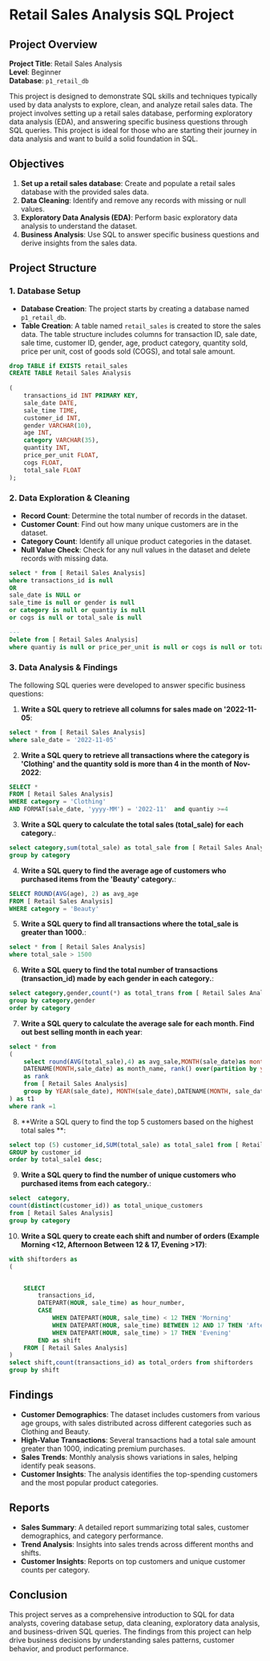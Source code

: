 # Retail Sales Analysis SQL Project

## Project Overview

**Project Title**: Retail Sales Analysis  
**Level**: Beginner  
**Database**: `p1_retail_db`

This project is designed to demonstrate SQL skills and techniques typically used by data analysts to explore, clean, and analyze retail sales data. The project involves setting up a retail sales database, performing exploratory data analysis (EDA), and answering specific business questions through SQL queries. This project is ideal for those who are starting their journey in data analysis and want to build a solid foundation in SQL.

## Objectives

1. **Set up a retail sales database**: Create and populate a retail sales database with the provided sales data.
2. **Data Cleaning**: Identify and remove any records with missing or null values.
3. **Exploratory Data Analysis (EDA)**: Perform basic exploratory data analysis to understand the dataset.
4. **Business Analysis**: Use SQL to answer specific business questions and derive insights from the sales data.

## Project Structure

### 1. Database Setup

- **Database Creation**: The project starts by creating a database named `p1_retail_db`.
- **Table Creation**: A table named `retail_sales` is created to store the sales data. The table structure includes columns for transaction ID, sale date, sale time, customer ID, gender, age, product category, quantity sold, price per unit, cost of goods sold (COGS), and total sale amount.

```sql
drop TABLE if EXISTS retail_sales
CREATE TABLE Retail Sales Analysis
 
(
    transactions_id INT PRIMARY KEY,
    sale_date DATE,	
    sale_time TIME,
    customer_id INT,	
    gender VARCHAR(10),
    age INT,
    category VARCHAR(35),
    quantity INT,
    price_per_unit FLOAT,	
    cogs FLOAT,
    total_sale FLOAT
);
```

### 2. Data Exploration & Cleaning

- **Record Count**: Determine the total number of records in the dataset.
- **Customer Count**: Find out how many unique customers are in the dataset.
- **Category Count**: Identify all unique product categories in the dataset.
- **Null Value Check**: Check for any null values in the dataset and delete records with missing data.

```sql
select * from [ Retail Sales Analysis]
where transactions_id is null 
OR
sale_date is NULL or 
sale_time is null or gender is null 
or category is null or quantiy is null 
or cogs is null or total_sale is null

--- 
Delete from [ Retail Sales Analysis]
where quantiy is null or price_per_unit is null or cogs is null or total_sale is null 
```

### 3. Data Analysis & Findings

The following SQL queries were developed to answer specific business questions:

1. **Write a SQL query to retrieve all columns for sales made on '2022-11-05**:
```sql
select * from [ Retail Sales Analysis]
where sale_date = '2022-11-05'
```

2. **Write a SQL query to retrieve all transactions where the category is 'Clothing' and the quantity sold is more than 4 in the month of Nov-2022**:
```sql
SELECT *
FROM [ Retail Sales Analysis]
WHERE category = 'Clothing' 
AND FORMAT(sale_date, 'yyyy-MM') = '2022-11'  and quantiy >=4
```

3. **Write a SQL query to calculate the total sales (total_sale) for each category.**:
```sql
select category,sum(total_sale) as total_sale from [ Retail Sales Analysis]
group by category

```

4. **Write a SQL query to find the average age of customers who purchased items from the 'Beauty' category.**:
```sql
SELECT ROUND(AVG(age), 2) as avg_age
FROM [ Retail Sales Analysis]
WHERE category = 'Beauty'
```

5. **Write a SQL query to find all transactions where the total_sale is greater than 1000.**:
```sql
select * from [ Retail Sales Analysis]
where total_sale > 1500
```

6. **Write a SQL query to find the total number of transactions (transaction_id) made by each gender in each category.**:
```sql
select category,gender,count(*) as total_trans from [ Retail Sales Analysis]
group by category,gender
order by category 
```

7. **Write a SQL query to calculate the average sale for each month. Find out best selling month in each year**:
```sql
select * from 
(
    select round(AVG(total_sale),4) as avg_sale,MONTH(sale_date)as month,year(sale_date)as year,
    DATENAME(MONTH,sale_date) as month_name, rank() over(partition by year(sale_date) order by AVG(total_sale) DESC)
    as rank
    from [ Retail Sales Analysis]
    group by YEAR(sale_date), MONTH(sale_date),DATENAME(MONTH, sale_date)
) as t1
where rank =1 
```

8. **Write a SQL query to find the top 5 customers based on the highest total sales **:
```sql
select top (5) customer_id,SUM(total_sale) as total_sale1 from [ Retail Sales Analysis]
GROUP by customer_id
order by total_sale1 desc;
```

9. **Write a SQL query to find the number of unique customers who purchased items from each category.**:
```sql
select  category,
count(distinct(customer_id)) as total_unique_customers
from [ Retail Sales Analysis]
group by category
```

10. **Write a SQL query to create each shift and number of orders (Example Morning <12, Afternoon Between 12 & 17, Evening >17)**:
```sql
with shiftorders as 
(


    SELECT 
        transactions_id,
        DATEPART(HOUR, sale_time) as hour_number,
        CASE 
            WHEN DATEPART(HOUR, sale_time) < 12 THEN 'Morning'
            WHEN DATEPART(HOUR, sale_time) BETWEEN 12 AND 17 THEN 'Afternoon'
            WHEN DATEPART(HOUR, sale_time) > 17 THEN 'Evening'
        END as shift
    FROM [ Retail Sales Analysis]
)
select shift,count(transactions_id) as total_orders from shiftorders
group by shift 
```

## Findings

- **Customer Demographics**: The dataset includes customers from various age groups, with sales distributed across different categories such as Clothing and Beauty.
- **High-Value Transactions**: Several transactions had a total sale amount greater than 1000, indicating premium purchases.
- **Sales Trends**: Monthly analysis shows variations in sales, helping identify peak seasons.
- **Customer Insights**: The analysis identifies the top-spending customers and the most popular product categories.

## Reports

- **Sales Summary**: A detailed report summarizing total sales, customer demographics, and category performance.
- **Trend Analysis**: Insights into sales trends across different months and shifts.
- **Customer Insights**: Reports on top customers and unique customer counts per category.

## Conclusion

This project serves as a comprehensive introduction to SQL for data analysts, covering database setup, data cleaning, exploratory data analysis, and business-driven SQL queries. The findings from this project can help drive business decisions by understanding sales patterns, customer behavior, and product performance.
